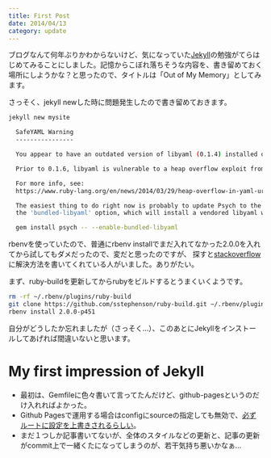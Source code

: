 ```yaml
---
title: First Post
date: 2014/04/13
category: update
---
```


ブログなんて何年ぶりかわからないけど、気になっていた[Jekyll](http://jekyllrb.com/)の勉強がてらはじめてみることにしました。記憶からこぼれ落ちそうな内容を、書き留めておく場所にしようかな？と思ったので、タイトルは「Out of My Memory」としてみます。

さっそく、jekyll newした時に問題発生したので書き留めておきます。


```sh
jekyll new mysite

  SafeYAML Warning
  ----------------

  You appear to have an outdated version of libyaml (0.1.4) installed on your system.

  Prior to 0.1.6, libyaml is vulnerable to a heap overflow exploit from malicious YAML payloads.

  For more info, see:
  https://www.ruby-lang.org/en/news/2014/03/29/heap-overflow-in-yaml-uri-escape-parsing-cve-2014-2525/

  The easiest thing to do right now is probably to update Psych to the latest version and enable
  the 'bundled-libyaml' option, which will install a vendored libyaml with the vulnerability patched:

  gem install psych -- --enable-bundled-libyaml

```


rbenvを使っていたので、普通にrbenv installでまだ入れてなかった2.0.0を入れてから試してもダメだったので、変だと思ったのですが、
探すと[stackoverflow](http://stackoverflow.com/questions/22919318/fix-for-prior-to-0-1-6-libyaml-is-vulnerable-to-a-heap-overflow-exploit-from-m)に解決方法を書いてくれている人がいました。ありがたい。

まず、ruby-buildを更新してからrubyをビルドするとうまくいくようです。

```sh
rm -rf ~/.rbenv/plugins/ruby-build
git clone https://github.com/sstephenson/ruby-build.git ~/.rbenv/plugins/ruby-build
rbenv install 2.0.0-p451
```

自分がどうしたか忘れましたが（さっそく…）、このあとにJekyllをインストールしてあげれば間違いないと思います。


# My first impression of Jekyll

- 最初は、Gemfileに色々書いて言ってたんだけど、github-pagesというのだけ入れればよかった。
- Github Pagesで運用する場合はconfigにsourceの指定しても無効で、[必ずルートに設定を上書きされるらしい](https://help.github.com/articles/using-jekyll-with-pages#configuration-overrides)。
- まだ１つしか記事書いてないが、全体のスタイルなどの更新と、記事の更新がcommit上で一緒くたになってしまうのが、若干気持ち悪いかなぁ…